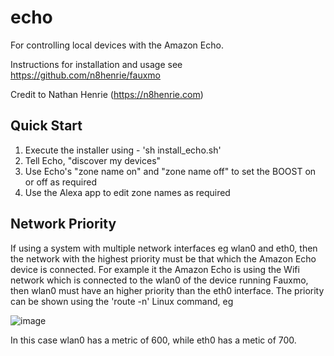 # echo
For controlling local devices with the Amazon Echo.

Instructions for installation and usage see https://github.com/n8henrie/fauxmo

Credit to Nathan Henrie (https://n8henrie.com)


## Quick Start

1. Execute the installer using - 'sh install_echo.sh'
2. Tell Echo, "discover my devices"
3. Use Echo's "zone name on" and "zone name off" to set the BOOST on or off as required
4. Use the Alexa app to edit zone names as required

## Network Priority

If using a system with multiple network interfaces eg wlan0 and eth0, then the network with the highest priority must be that which the Amazon Echo device is connected.
For example it the Amazon Echo is using the Wifi network which is connected to the wlan0 of the device running Fauxmo, then wlan0 must have an higher priority than the eth0 interface. The priority can be shown using the 'route -n' Linux command, eg

![image](https://user-images.githubusercontent.com/46624596/151797961-45297ee0-094c-4b99-88be-93710a1dd8fd.png)

In this case wlan0 has a metric of 600, while eth0 has a metic of 700.

